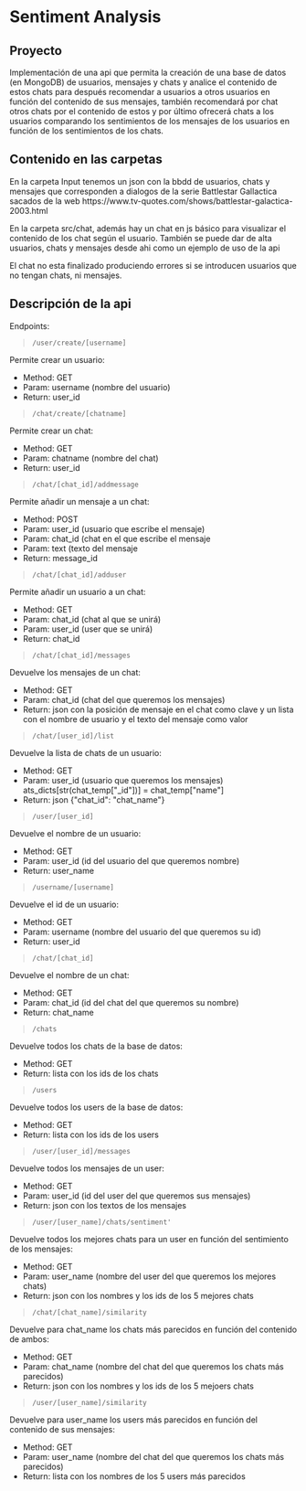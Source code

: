# Sentiment Analysis
## Proyecto
<p>Implementación de una api que permita la creación de una base de datos (en MongoDB) de usuarios, mensajes y chats y analice el contenido de estos chats para después recomendar a usuarios a otros usuarios en función del contenido de sus mensajes, también recomendará por chat otros chats por el contenido de estos y por último ofrecerá chats a los usuarios comparando los sentimientos de los mensajes de los usuarios en función de los sentimientos de los chats.</p>

## Contenido en las carpetas
<p>En la carpeta Input tenemos un json con la bbdd de usuarios, chats y  mensajes que corresponden a dialogos de la serie Battlestar Gallactica sacados de la web https://www.tv-quotes.com/shows/battlestar-galactica-2003.html</p>
<p>En la carpeta src/chat, además hay un chat en js básico para visualizar el contenido de los chat según el usuario. También se puede dar de alta usuarios, chats y mensajes desde ahi como un ejemplo de uso de la api</p>
<p>El chat no esta finalizado produciendo errores si se introducen usuarios que no tengan chats, ni mensajes.</p>

## Descripción de la api
<p>Endpoints:</p>
<blockquote><code>/user/create/[username]</code></blockquote>
<p>Permite crear un usuario:</p>
<ul>
    <li>Method: GET</li>
    <li>Param: username (nombre del usuario)</li>
    <li>Return: user_id</li>
</ul>
<blockquote><code>/chat/create/[chatname]</code></blockquote>
<p>Permite crear un chat:</p>
<ul>
    <li>Method: GET</li>
    <li>Param: chatname (nombre del chat)</li>
    <li>Return: user_id</li>
</ul>
<blockquote><code>/chat/[chat_id]/addmessage</code></blockquote>
<p>Permite añadir un mensaje a un chat:</p>
<ul>
    <li>Method: POST</li>
    <li>Param: user_id (usuario que escribe el mensaje)</li>
    <li>Param: chat_id (chat en el que escribe el mensaje</li>
    <li>Param: text (texto del mensaje</li>   
    <li>Return: message_id</li>
</ul>
<blockquote><code>/chat/[chat_id]/adduser</code></blockquote>
<p>Permite añadir un usuario a un chat:</p>
<ul>
    <li>Method: GET</li>
    <li>Param: chat_id (chat al que se unirá)</li>
    <li>Param: user_id (user que se unirá)</li>
    <li>Return: chat_id</li>
</ul>
<blockquote><code>/chat/[chat_id]/messages</code></blockquote>
<p>Devuelve los mensajes de un chat:</p>
<ul>
    <li>Method: GET</li>
    <li>Param: chat_id (chat del que queremos los mensajes)</li>
    <li>Return: json con la posición de mensaje en el chat como clave y un lista con el nombre de usuario y el texto del mensaje como valor</li>
</ul>
<blockquote><code>/chat/[user_id]/list</code></blockquote>
<p>Devuelve la lista de chats de un usuario:</p>
<ul>
    <li>Method: GET</li>
    <li>Param: user_id (usuario que queremos los mensajes)</li>
    ats_dicts[str(chat_temp["_id"])] = chat_temp["name"]
    <li>Return: json {"chat_id": "chat_name"}</li>
</ul>
<blockquote><code>/user/[user_id]</code></blockquote>
<p>Devuelve el nombre de un usuario:</p>
<ul>
    <li>Method: GET</li>
    <li>Param: user_id (id del usuario del que queremos nombre)</li>
    <li>Return: user_name</li>
</ul>
<blockquote><code>/username/[username]</code></blockquote>
<p>Devuelve el id de un usuario:</p>
<ul>
    <li>Method: GET</li>
    <li>Param: username (nombre del usuario del que queremos su id)</li>
    <li>Return: user_id</li>
</ul>
<blockquote><code>/chat/[chat_id]</code></blockquote>
<p>Devuelve el nombre de un chat:</p>
<ul>
    <li>Method: GET</li>
    <li>Param: chat_id (id del chat del que queremos su nombre)</li>
    <li>Return: chat_name</li>
</ul>
<blockquote><code>/chats</code></blockquote>
<p>Devuelve todos los chats de la base de datos:</p>
<ul>
    <li>Method: GET</li>
    <li>Return: lista con los ids de los chats</li>
</ul>
<blockquote><code>/users</code></blockquote>
<p>Devuelve todos los users de la base de datos:</p>
<ul>
    <li>Method: GET</li>
    <li>Return: lista con los ids de los users</li>
</ul>
<blockquote><code>/user/[user_id]/messages</code></blockquote>
<p>Devuelve todos los mensajes de un user:</p>
<ul>
    <li>Method: GET</li>
    <li>Param: user_id (id del user del que queremos sus mensajes)</li>
    <li>Return: json con los textos de los mensajes</li>
</ul>
<blockquote><code>/user/[user_name]/chats/sentiment'</code></blockquote>
<p>Devuelve todos los mejores chats para un user en función del sentimiento de los mensajes:</p>
<ul>
    <li>Method: GET</li>
    <li>Param: user_name (nombre del user del que queremos los mejores chats)</li>
    <li>Return: json con los nombres y los ids de los 5 mejores chats</li>
</ul>
<blockquote><code>/chat/[chat_name]/similarity</code></blockquote>
<p>Devuelve para chat_name los chats más parecidos en función del contenido de ambos:</p>
<ul>
    <li>Method: GET</li>
    <li>Param: chat_name (nombre del chat del que queremos los chats más parecidos)</li>
    <li>Return: json con los nombres y los ids de los 5 mejoers chats</li>
</ul>
<blockquote><code>/user/[user_name]/similarity</code></blockquote>
<p>Devuelve para user_name los users más parecidos en función del contenido de sus mensajes:</p>
<ul>
    <li>Method: GET</li>
    <li>Param: user_name (nombre del chat del que queremos los chats más parecidos)</li>
    <li>Return: lista con los nombres de los 5 users más parecidos</li>
</ul>


